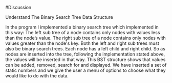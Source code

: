 #Discussion

Understand The Binary Search Tree Data Structure

In the program I implemented a binary search tree which implemented in this way: The left sub tree of a node contains only nodes with values less than the node’s value. The right sub tree of a node contains only nodes with values greater than the node's key. Both the left and right sub trees must also be binary search trees. Each node has a left child and right child. So as nodes are inserted into the tree, following the implementation stated above, the values will be inserted in that way. This BST structure shows that values can be added, removed, search for and displayed. We have inserted a set of static numbers and we give the user a menu of options to choose what they would like to do with the data. 

